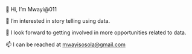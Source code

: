 👋 Hi, I’m Mwayi@011

👀 I’m interested in story telling using data.

🌱 I look forward to getting involved in more opportunities related to data.

📫 I can be reached at mwayisosola@gmail.com
